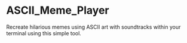 # ASCII_Meme_Player
Recreate hilarious memes using ASCII art with soundtracks within your terminal using this simple tool.
